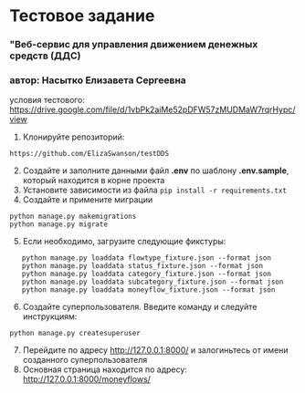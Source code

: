 # Тестовое задание
### "Веб-сервис для управления движением денежных средств (ДДС)
### автор: Насытко Елизавета Сергеевна

условия тестового: https://drive.google.com/file/d/1vbPk2aiMe52pDFW57zMUDMaW7rqrHypc/view

1. Клонируйте репозиторий:

```
https://github.com/ElizaSwanson/testDDS
```
2. Создайте и заполните данными файл <b>.env</b> по шаблону <b>.env.sample</b>, который находится в корне проекта
3. Установите зависимости из файла
```pip install -r requirements.txt```
4. Создайте и примените миграции

```
python manage.py makemigrations
python manage.py migrate
```

5. Если необходимо, загрузите следующие фикстуры:

```
   python manage.py loaddata flowtype_fixture.json --format json
   python manage.py loaddata status_fixture.json --format json
   python manage.py loaddata category_fixture.json --format json
   python manage.py loaddata subcategory_fixture.json --format json
   python manage.py loaddata moneyflow_fixture.json --format json
```
6. Создайте суперпользователя. Введите команду и следуйте инструкциям:

```
python manage.py createsuperuser
```

7. Перейдите по адресу http://127.0.0.1:8000/   и залогиньтесь от имени созданного суперпользователя
8. Основная страница находится по адресу: http://127.0.0.1:8000/moneyflows/


